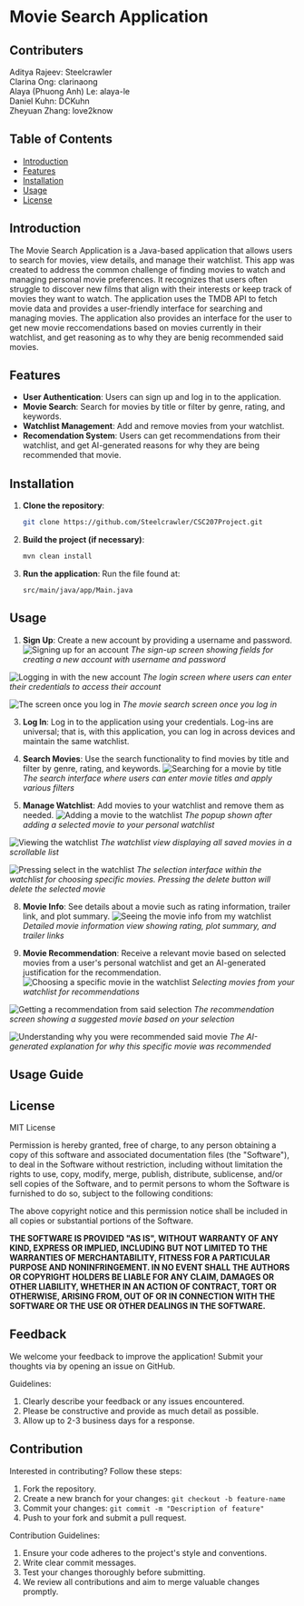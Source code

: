 # Movie Search Application
## Contributers
Aditya Rajeev: Steelcrawler <br />
Clarina Ong: clarinaong <br />
Alaya (Phuong Anh) Le: alaya-le <br />
Daniel Kuhn: DCKuhn <br />
Zheyuan Zhang: love2know <br />

## Table of Contents
- [Introduction](#introduction)
- [Features](#features)
- [Installation](#installation)
- [Usage](#usage)
- [License](#license)

## Introduction
The Movie Search Application is a Java-based application that allows users to search for movies, view details, and manage their watchlist. This app was created to address the common challenge of finding movies to watch and managing personal movie preferences. It recognizes that users often struggle to discover new films that align with their interests or keep track of movies they want to watch. The application uses the TMDB API to fetch movie data and provides a user-friendly interface for searching and managing movies. The application also provides an interface for the user to get new movie reccomendations based on movies currently in their watchlist, and get reasoning as to why they are benig recommended said movies. 

## Features
- **User Authentication**: Users can sign up and log in to the application.
- **Movie Search**: Search for movies by title or filter by genre, rating, and keywords.
- **Watchlist Management**: Add and remove movies from your watchlist.
- **Recomendation System**: Users can get recommendations from their watchlist, and get AI-generated reasons for why they are being recommended that movie.

## Installation
1. **Clone the repository**:
    ```sh
    git clone https://github.com/Steelcrawler/CSC207Project.git
    ```

2. **Build the project (if necessary)**:
    ```sh
    mvn clean install
    ```

3. **Run the application**:
    Run the file found at:
    ```
    src/main/java/app/Main.java
    ```

## Usage
1. **Sign Up**: Create a new account by providing a username and password.
![Signing up for an account](https://github.com/user-attachments/assets/e63cace3-5bb4-4b03-bd72-655caaf98c95)
*The sign-up screen showing fields for creating a new account with username and password*

![Logging in with the new account](https://github.com/user-attachments/assets/010cf848-8cee-4faf-b588-cd2eb931c2a4)
*The login screen where users can enter their credentials to access their account*

![The screen once you log in](https://github.com/user-attachments/assets/f0312ace-adac-4d9d-8d40-23d46a211514)
*The movie search screen once you log in*

3. **Log In**: Log in to the application using your credentials. Log-ins are universal; that is, with this application, you can log in across devices and maintain the same watchlist.
4. **Search Movies**: Use the search functionality to find movies by title and filter by genre, rating, and keywords.
![Searching for a movie by title](https://github.com/user-attachments/assets/6c87f7f1-2bd4-4670-8ab2-1fdecb5faedd)
*The search interface where users can enter movie titles and apply various filters*

6. **Manage Watchlist**: Add movies to your watchlist and remove them as needed.
![Adding a movie to the watchlist](https://github.com/user-attachments/assets/07a8f1fc-7a0e-493b-916e-dd2774defa37)
*The popup shown after adding a selected movie to your personal watchlist*

![Viewing the watchlist](https://github.com/user-attachments/assets/88e3cfb7-38a4-4d09-a9ba-f79c12a4886e)
*The watchlist view displaying all saved movies in a scrollable list*

![Pressing select in the watchlist](https://github.com/user-attachments/assets/2e4d755e-f0b3-4f8a-a7f6-6a25f2e5c244)
*The selection interface within the watchlist for choosing specific movies. Pressing the delete button will delete the selected movie*

8. **Movie Info**: See details about a movie such as rating information, trailer link, and plot summary.
![Seeing the movie info from my watchlist](https://github.com/user-attachments/assets/bb583a63-6f8a-4250-8f71-3a5ac552da52)
*Detailed movie information view showing rating, plot summary, and trailer links*

10. **Movie Recommendation**: Receive a relevant movie based on selected movies from a user's personal watchlist and get an AI-generated justification for the recommendation.
![Choosing a specific movie in the watchlist](https://github.com/user-attachments/assets/723c567e-4c8a-49ee-8866-7e806f71255e)
*Selecting movies from your watchlist for recommendations*

![Getting a recommendation from said selection](https://github.com/user-attachments/assets/e94e616a-c992-4e34-af69-29ee91666a83)
*The recommendation screen showing a suggested movie based on your selection*

![Understanding why you were recommended said movie](https://github.com/user-attachments/assets/e4a6cc1f-bc14-4008-983f-5b52677b6e88)
*The AI-generated explanation for why this specific movie was recommended*
## Usage Guide

## License
MIT License

Permission is hereby granted, free of charge, to any person obtaining a copy of this software and associated documentation files (the "Software"), to deal in the Software without restriction, including without limitation the rights to use, copy, modify, merge, publish, distribute, sublicense, and/or sell copies of the Software, and to permit persons to whom the Software is furnished to do so, subject to the following conditions:

The above copyright notice and this permission notice shall be included in all copies or substantial portions of the Software.

**THE SOFTWARE IS PROVIDED "AS IS", WITHOUT WARRANTY OF ANY KIND, EXPRESS OR IMPLIED, INCLUDING BUT NOT LIMITED TO THE WARRANTIES OF MERCHANTABILITY, FITNESS FOR A PARTICULAR PURPOSE AND NONINFRINGEMENT. IN NO EVENT SHALL THE AUTHORS OR COPYRIGHT HOLDERS BE LIABLE FOR ANY CLAIM, DAMAGES OR OTHER LIABILITY, WHETHER IN AN ACTION OF CONTRACT, TORT OR OTHERWISE, ARISING FROM, OUT OF OR IN CONNECTION WITH THE SOFTWARE OR THE USE OR OTHER DEALINGS IN THE SOFTWARE.**

## Feedback
We welcome your feedback to improve the application! Submit your thoughts via by opening an issue on GitHub.

Guidelines:
1. Clearly describe your feedback or any issues encountered.
2. Please be constructive and provide as much detail as possible.
3. Allow up to 2-3 business days for a response.

## Contribution
Interested in contributing? Follow these steps:

1. Fork the repository.
2. Create a new branch for your changes:
`git checkout -b feature-name`
3. Commit your changes:
`git commit -m "Description of feature"`
4. Push to your fork and submit a pull request.

Contribution Guidelines:

1. Ensure your code adheres to the project's style and conventions.
2. Write clear commit messages.
3. Test your changes thoroughly before submitting.
4. We review all contributions and aim to merge valuable changes promptly.
